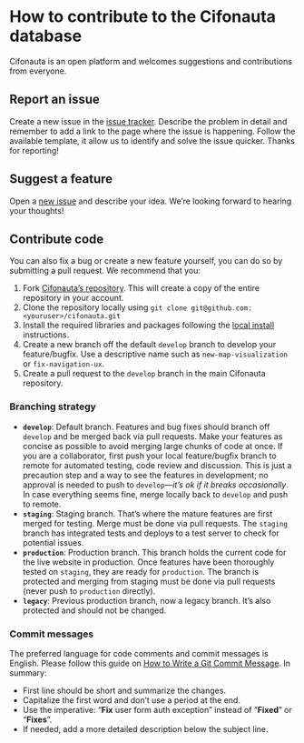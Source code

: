 # How to contribute to the Cifonauta database

Cifonauta is an open platform and welcomes suggestions and contributions from everyone.

## Report an issue

Create a new issue in the [issue tracker](https://github.com/bruvellu/cifonauta/issues).
Describe the problem in detail and remember to add a link to the page where the issue is happening.
Follow the available template, it allow us to identify and solve the issue quicker.
Thanks for reporting!

## Suggest a feature

Open a [new issue](https://github.com/bruvellu/cifonauta/issues) and describe your idea.
We’re looking forward to hearing your thoughts!

## Contribute code

You can also fix a bug or create a new feature yourself, you can do so by submitting a pull request.
We recommend that you:

1. Fork [Cifonauta’s repository](https://github.com/bruvellu/cifonauta/fork).
This will create a copy of the entire repository in your account.
2. Clone the repository locally using `git clone git@github.com:<youruser>/cifonauta.git`
3. Install the required libraries and packages following the [local install](local-install.md) instructions.
4. Create a new branch off the default `develop` branch to develop your feature/bugfix.
Use a descriptive name such as `new-map-visualization` or `fix-navigation-ux`.
5. Create a pull request to the `develop` branch in the main Cifonauta repository.

### Branching strategy

- **`develop`**: Default branch.
Features and bug fixes should branch off `develop` and be merged back via pull requests.
Make your features as concise as possible to avoid merging large chunks of code at once.
If you are a collaborator, first push your local feature/bugfix branch to remote for automated testing, code review and discussion.
This is just a precaution step and a way to see the features in development; no approval is needed to push to `develop`—*it’s ok if it breaks occasionally*.
In case everything seems fine, merge locally back to `develop` and push to remote.
- **`staging`**: Staging branch. That’s where the mature features are first merged for testing. Merge must be done via pull requests. The `staging` branch has integrated tests and deploys to a test server to check for potential issues.
- **`production`**: Production branch. This branch holds the current code for the live website in production. Once features have been thoroughly tested on `staging`, they are ready for `production`. The branch is protected and merging from staging must be done via pull requests (never push to `production` directly).
- **`legacy`**: Previous production branch, now a legacy branch. It’s also protected and should not be changed.

### Commit messages

The preferred language for code comments and commit messages is English.
Please follow this guide on [How to Write a Git Commit Message](https://cbea.ms/git-commit/).
In summary:

- First line should be short and summarize the changes.
- Capitalize the first word and don’t use a period at the end.
- Use the imperative: “**Fix** user form auth exception” instead of “**Fixed**” or “**Fixes**”.
- If needed, add a more detailed description below the subject line.

